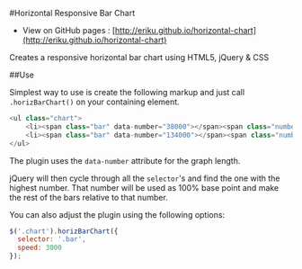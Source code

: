 #Horizontal Responsive Bar Chart

- View on GitHub pages : [http://eriku.github.io/horizontal-chart](http://eriku.github.io/horizontal-chart)

Creates a responsive horizontal bar chart using HTML5, jQuery &amp; CSS

##Use

Simplest way to use is create the following markup and just call <code>.horizBarChart()</code> on your containing element.

```javascript
<ul class="chart">
	<li><span class="bar" data-number="38000"></span><span class="number">38,000</span></li>
	<li><span class="bar" data-number="134000"></span><span class="number">134,000</span></li>
</ul>
```

The plugin uses the `data-number` attribute for the graph length.

jQuery will then cycle through all the `selector`'s and find the one with the highest number. That number will be used as 100% base point and make the rest of the bars relative to that number.

You can also adjust the plugin using the following options:

```javascript
$('.chart').horizBarChart({
  selector: '.bar',
  speed: 3000
});
```